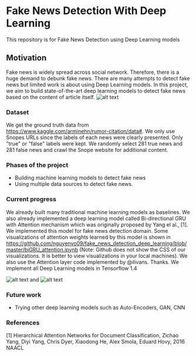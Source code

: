 # Fake News Detection With Deep Learning
This repository is for Fake News Detection using Deep Learning models

## Motivation
Fake news is widely spread across social network. Therefore, there is a huge demand to debunk fake news. There are many attempts to detect fake news but limited work is about using Deep Learning models. In this project, we aim to build state-of-the-art deep learning models to detect fake news based on the content of article itself. 
![alt text](https://github.com/nguyenvo09/fake_news_detection_deep_learning/blob/master/images/wordcloud.png)


### Dataset
We get the ground truth data from https://www.kaggle.com/arminehn/rumor-citation/data#. We only use Snopes URLs since the labels of each news were clearly presented. Only "true" or "false" labels were kept. We randomly select 281 true news and 281 false news and crawl the Snope website for additional content. 

### Phases of the project
* Building machine learning models to detect fake news 
* Using multiple data sources to detect fake news. 

### Current progress
We already built many traditional machine learning models as baselines. We also already implemented a deep learning model called Bi-directional GRU with Attention mechanism which was originally proposed by Yang el al., [1]. We implemented this model for fake news detection domain. Some visualizations of attention weights learned by this model is shown in https://github.com/nguyenvo09/fake_news_detection_deep_learning/blob/master/biGRU_attention.ipynb (Note: Github does not show the CSS of our visualizations. It is better to view visualizations in your local machines). We also use the Attention layer code implemented by @ilivans. Thanks. We implement all Deep Learning models in Tensorflow 1.4

![alt text](https://github.com/nguyenvo09/fake_news_detection_deep_learning/blob/master/images/visualize1.PNG)
and 
![alt text](https://github.com/nguyenvo09/fake_news_detection_deep_learning/blob/master/images/visualize2.PNG)

### Future work
* Trying other deep learning models such as Auto-Encoders, GAN, CNN

### References
[1] Hierarchical Attention Networks for Document Classification, Zichao Yang, Diyi Yang, Chris Dyer, Xiaodong He, Alex Smola, Eduard Hovy, 2016 NAACL 



